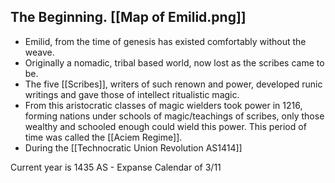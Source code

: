 ## **The Beginning.** [[Map of Emilid.png]]

- Emilid, from the time of genesis has existed comfortably without the weave.  
- Originally a nomadic, tribal based world, now lost as the scribes came to be. 
- The five [[Scribes]], writers of such renown and power, developed runic writings and gave those of intellect ritualistic magic. 
- From this aristocratic classes of magic wielders took power in 1216, forming nations under schools of magic/teachings of scribes, only those wealthy and schooled enough could wield this power. This period of time was called the [[Aciem Regime]].
- During the [[Technocratic Union Revolution AS1414]]

Current year is 1435 AS - Expanse Calendar of 3/11



